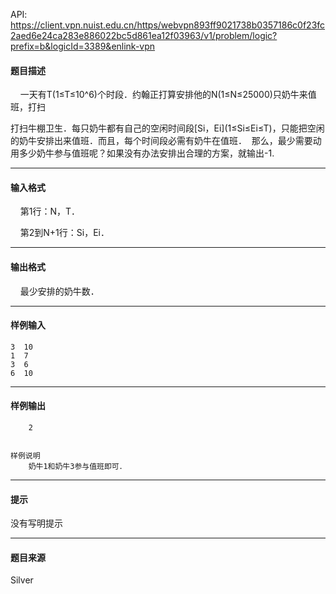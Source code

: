 API: https://client.vpn.nuist.edu.cn/https/webvpn893ff9021738b0357186c0f23fc2aed6e24ca283e886022bc5d861ea12f03963/v1/problem/logic?prefix=b&logicId=3389&enlink-vpn

#### 题目描述

    一天有T(1≤T≤10^6)个时段．约翰正打算安排他的N(1≤N≤25000)只奶牛来值班，打扫

打扫牛棚卫生．每只奶牛都有自己的空闲时间段\[Si，Ei\](1≤Si≤Ei≤T)，只能把空闲的奶牛安排出来值班．而且，每个时间段必需有奶牛在值班．  那么，最少需要动用多少奶牛参与值班呢？如果没有办法安排出合理的方案，就输出-1.

---

#### 输入格式

    第1行：N，T．

    第2到N+1行：Si，Ei．

---

#### 输出格式

    最少安排的奶牛数．

---

#### 样例输入
```
3  10
1  7
3  6
6  10

```

---

#### 样例输出
```
    2


样例说明
    奶牛1和奶牛3参与值班即可．
```

---

#### 提示

没有写明提示

---

#### 题目来源

Silver